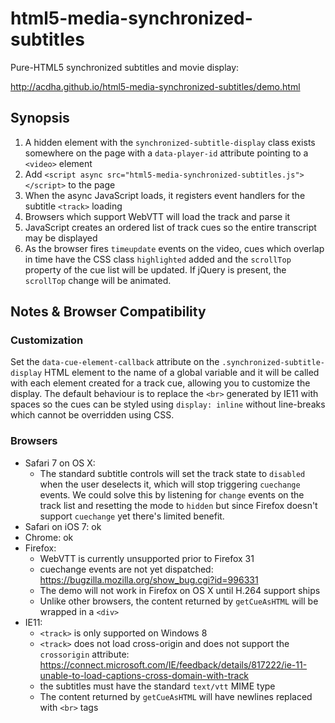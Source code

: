 html5-media-synchronized-subtitles
==================================

Pure-HTML5 synchronized subtitles and movie display:

http://acdha.github.io/html5-media-synchronized-subtitles/demo.html

Synopsis
--------

1. A hidden element with the `synchronized-subtitle-display` class exists somewhere on the page with a `data-player-id` attribute pointing to a `<video>` element
2. Add `<script async src="html5-media-synchronized-subtitles.js"></script>` to the page
3. When the async JavaScript loads, it registers event handlers for the subtitle `<track>` loading
4. Browsers which support WebVTT will load the track and parse it
5. JavaScript creates an ordered list of track cues so the entire transcript may be displayed
6. As the browser fires `timeupdate` events on the video, cues which overlap in time have the CSS class
   `highlighted` added and the `scrollTop` property of the cue list will be updated. If jQuery is present, the
   `scrollTop` change will be animated.

Notes & Browser Compatibility
-----------------------------

### Customization ###

Set the `data-cue-element-callback` attribute on the `.synchronized-subtitle-display` HTML element to the
name of a global variable and it will be called with each element created for a track cue, allowing you to
customize the display. The default behaviour is to replace the ``<br>`` generated by IE11 with spaces so the
cues can be styled using `display: inline` without line-breaks which cannot be overridden using CSS.

### Browsers ###

* Safari 7 on OS X:
  * The standard subtitle controls will set the track state to `disabled` when the user deselects it, which will stop triggering `cuechange` events. We could solve this by listening for `change` events on the track list and resetting the mode to `hidden` but since Firefox doesn't support `cuechange` yet there's limited benefit.
* Safari on iOS 7: ok
* Chrome: ok
* Firefox:
  * WebVTT is currently unsupported prior to Firefox 31
  * cuechange events are not yet dispatched: https://bugzilla.mozilla.org/show_bug.cgi?id=996331
  * The demo will not work in Firefox on OS X until H.264 support ships
  * Unlike other browsers, the content returned by `getCueAsHTML` will be wrapped in a `<div>`
* IE11:
  * `<track>` is only supported on Windows 8
  * `<track>` does not load cross-origin and does not support the `crossorigin` attribute:
    https://connect.microsoft.com/IE/feedback/details/817222/ie-11-unable-to-load-captions-cross-domain-with-track
  * the subtitles must have the standard `text/vtt` MIME type
  * The content returned by `getCueAsHTML` will have newlines replaced with `<br>` tags
